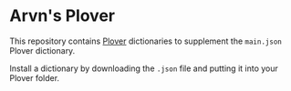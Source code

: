 # Arvn's Plover

This repository contains [Plover](http://www.openstenoproject.org/plover/) dictionaries to supplement the `main.json` Plover dictionary.

Install a dictionary by downloading the `.json` file and putting it into your Plover folder.
